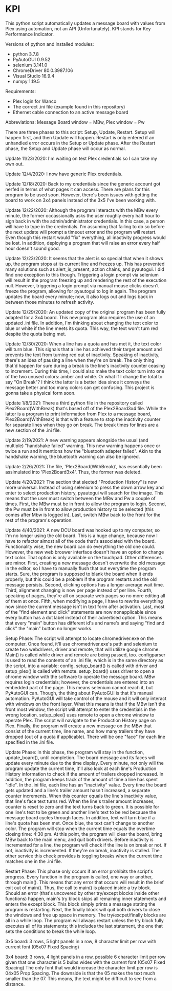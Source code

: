 # KPI
This python script automatically updates a message board with values from Plex using automation, not an API (Unfortunately).
KPI stands for Key Performance Indicator.

Versions of python and installed modules:
- python 3.7.8
- PyAutoGUI 0.9.52
- selenium 3.141.0
- ChromeDriver 80.0.3987.106
- Visual Studio 16.9.4
- numpy 1.19.5

Requirements:
- Plex login for Wanco
- The correct .ini file (example found in this repository)
- Ethernet cable connection to an active message board

Abbreviations:
Message Board window = MBw,
Plex window = Pw

There are three phases to this script: Setup, Update, Restart.
Setup will happen first, and then Update will happen.
Restart is only entered if an unhandled error occurs in the Setup or Update phase. After the Restart phase, the Setup and Update phase will occur as normal.

Update 11/23/2020: I'm waiting on test Plex credentials so I can take my own out.

Update 12/4/2020: I now have generic Plex credentials.

Update 12/18/2020: Back to my credentials since the generic account got nerfed in terms of what pages it can access. There are 
plans for this program to be used soon. However, there's been issues with getting the board to work on 3x4 panels instead
of the 3x5 I've been working with.

Update 12/22/2020: Although the program interacts with the MBw every minute, the former occassionally asks the user
roughly every half hour to sign back in with the admin/administrator credentials. In this case, a person will have
to type in the credentials. I'm assuming that failing to do so before the next update will prompt a timeout error
and the program will restart. Even though this restart would "fix" everything, all inactivity progress would be lost.
In addition, deploying a program that will raise an error every half hour doesn't sound good.

Update 12/23/2020: It seems that the alert is so special that when it shows up, the program stops at its current line
and freezes up. This has prevented many solutions such as alert_is_present, action chains, and pyautogui. I did find
one exception to this though. Triggering a login prompt via selenium will result in the program freezing up and 
rendering the rest of the execution null. However, triggering a login prompt via manual mouse clicks doesn't freeze
the program, allowing for pyautogui to log in again. The program updates the board every minute; now, it also logs
out and logs back in between those minutes to refresh activity.

Update 12/29/2020: An updated copy of the original program has been fully adapted for a 3x4 board. This new program
also requires the use of an updated .ini file. In addition, I'm thinking about changing the text color to blue or
white if the line meets its quota. This way, the text won't turn red despite the quota being met.

Update 12/30/2020: When a line has a quota and has met it, the text color will turn blue. This signals that a line
has achieved their target amount and prevents the text from turning red out of inactivity. Speaking of inactivity, 
there's an idea of pausing a line when they're on break. The only thing that'd happen for sure during a break is
the line's inactivity counter ceasing to increment. During this time, I could also make the text color turn into
one of the two unused colors: amber and white. Or what if I change the total to say "On Break"? I think the latter
is a better idea since it conveys the message better and too many colors can get confusing. This project is gonna
take a physical form soon.

Update 1/8/2021: There a third python file in the repository called Plex2Board(WithBreak) that's based off of the
Plex2Board3x4 file. While the latter is a program to print information from Plex to a message board, Plex2Board(WithBreak)
is that with a feature to stop the inactivity counter for separate lines when they go on break. The break times 
for lines are a new section of the .ini file.

Update 2/19/2021: A new warning appears alongside the usual (and multiple) "handshake failed" warning. This new warning
happens once or twice a run and it mentions how the "bluetooth adapter failed". Akin to the handshake warning, the 
bluetooth warning can also be ignored.

Update 2/26/2021: The file, 'Plex2Board(WithBreak)', has essentially been assimulated into 'Plex2Board3x4'. Thus,
the former was deleted.

Update 4/20/2021: The section that slected "Production History" is now more universal. Instead of using selenium to
press the down arrow key and enter to select production history, pyautogui will search for the image. This means that 
the user must switch between the MBw and Pw a couple of times. First, the MBw must be in front to allow the program to
login. Second, the Pw must be in front to allow production history to be selected (this comes after Mbw is logged in).
Last, switch MBw back to the front for the rest of the program's operation.

Update 4/40/2021: A new DCU board was hooked up to my computer, so I'm no longer using the old board. This is a huge change,
because now I have to refactor almost all of the code that's associated with the board. Functionality wise, the new board
can do everything the old one could. However, the new web broswer interface doesn't have an option to change text color.
That option is only available on the touchpad. Other differences are minor. First, creating a new message doesn't overwrite
the old message in the editor, so I have to manually flush that out everytime the program starts. Sure, the program is 
supposed to blank the board when it ends properly, but this could be a problem if the program restarts and the old message
persists. Second, clicking options has a longer average wait time. Third, alignment changing is now per page instead of per
line. Fourth, speaking of pages, they're all on separate web pages so no more editing all of them at once. Fifth, when
modifying a page, I have to rewrite everything now since the current message isn't in text form after activation. Last,
most of the "find element and click" statements are now nonapplicable since every button has a dot label instead of their
advertised option. This means that every "main" button has different id's and name's and saying "find and click" the "main"
button no longer works.

Setup Phase:
The script will attempt to locate chromedriver.exe on the computer. Once found, it'll use chromedriver.exe's path and selenium to create 
two webdrivers, driver and remote, that will utilize google chrome. Main() is called while driver and remote are being passed, too.
configparser is used to read the contents of an .ini file, which is in the same directory as the script, into a variable: config.
setup_board() is called with driver and setup_plex() is called with remote. setup_board() uses driver to open a chrome window with the
software to operate the message board. MBw requires login credentials; however, the credentials are entered into an embedded part of the
page. This means selenium cannot reach it, but PyAutoGUI can. Though, the thing about PyAutoGUI is that it's manual automation.
PyAutoGUI will take control of the mouse and it will only interact with windows on the front layer. What this means is that
if the MBw isn't the front most window, the script will attempt to enter the credentials in the wrong location. setup_plex() uses remote
to open a chrome window to operate Plex. The script will navigate to the Production History page on Plex. Finally, the program will
create a new message on the MBw that consist of the current time, line name, and how many trailers they have dropped (out of a quota
if applicable). There will be one "face" for each line specified in the .ini file. 

Update Phase:
In this phase, the program will stay in the function, update_board(), until completion. The board message and its faces will update
every minute due to the time display. Every minute, not only will the program update the current time, it'll also look at each line's
Production History information to check if the amount of trailers dropped increased. In addition, the program keeps track of the amount
of time a line has spent "idle". In the .ini file, each line has an "inactivity" value. Every time the board gets updated and a line's
trailer amount hasn't increased, a separate counter increments. When this counter equals the line's inactivity value, that line's
face text turns red. When the line's trailer amount increases, counter is reset to zero and the text turns back to green. It is
possible for one line's text to be green and another line's text to be red because the message board cycles through faces. In addition,
text will turn blue if a line's quota has been met. Once blue, the text can't change to another color. The program will stop when the 
current time equals the overtime closing time: 4:30 pm. At this point, the program will clear the board, bring MBw back to the main menu, 
and quit both drivers. Before inactivity is incremented for a line, the program will check if the line is on break or not. If not,
inactivity is incremented. If they're on break, inactivity is stalled. The other service this check provides is toggling breaks when
the current time matches one in the .ini file.

Restart Phase:
This phase only occurs if an error prohibits the script's progress. Every function in the program is called, one way or another, through
main(). This means that any error that occurs will result in the brief exit out of main(). Thus, the call to main() is placed inside
a try block. Should an error (that's uncovered by other try/except blocks inside other functions) happen, main's try block skips
all remaining inner statements and enters the except block. This block simply prints a message stating the program is restarting. Next,
the finally block will quit both drivers to close the windows and free up space in memory. The try/excpet/finally blocks are all in a
while loop. The program will always restart unless the try block fully executes all of its statements; this includes the last statement,
the one that sets the conditions to break the while loop.

3x5 board: 3 rows, 5 light panels in a row, 8 character limit per row with current font (05x07 Fixed Spacing)

3x4 board: 3 rows, 4 light panels in a row, possible 6 character limit per row given that one character is 5 bulbs wides with the current font (05x07 Fixed Spacing)
The only font that would increase the character limit per row is 04x05 Prop Spacing. The downside is that the 05 makes the text much smaller than the 07. This means,
the text might be difficult to see from a distance.
